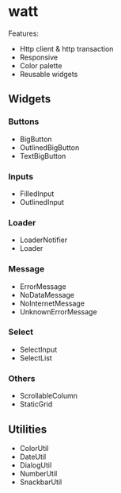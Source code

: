 # watt

Features:

- Http client & http transaction
- Responsive
- Color palette
- Reusable widgets

## Widgets

### Buttons

- BigButton
- OutlinedBigButton
- TextBigButton

### Inputs

- FilledInput
- OutlinedInput

### Loader

- LoaderNotifier
- Loader

### Message

- ErrorMessage
- NoDataMessage
- NoInternetMessage
- UnknownErrorMessage

### Select

- SelectInput
- SelectList

### Others

- ScrollableColumn
- StaticGrid

## Utilities

- ColorUtil
- DateUtil
- DialogUtil
- NumberUtil
- SnackbarUtil
